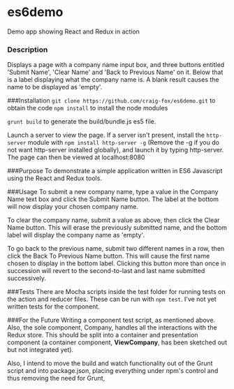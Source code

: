 # es6demo
Demo app showing React and Redux in action

### Description
Displays a page with a company name input box, and three buttons entitled
'Submit Name', 'Clear Name' and 'Back to Previous Name' on it. Below that is
a label displaying what the company name is. A blank result causes the name to be
displayed as 'empty'.

###Installation
`git clone https://github.com/craig-fox/es6demo.git` to obtain the code
`npm install` to install the node modules

`grunt build` to generate the build/bundle.js es5 file.

Launch a server to view the page. If a server isn't present, install the
`http-server` module with `npm install http-server -g` (Remove the -g if you do not want
http-server installed globally), and launch it by
typing http-server. The page can then be viewed at localhost:8080

###Purpose
To demonstrate a simple application written in ES6 Javascript using
the React and Redux tools.


###Usage
To submit a new company name, type a value in the Company Name text box
and click the Submit Name button. The label at the bottom will now display
your chosen company name.

To clear the company name, submit a value as above, then click the
Clear Name button. This will erase the previously submitted name, and the
bottom label will display the company name as 'empty'.

To go back to the previous name, submit two different names in a row, then click
the Back To Previous Name button. This will cause the first name
chosen to display in the bottom label. Clicking this button more than once
in succession will revert to the second-to-last and last name
submitted successively.

###Tests
There are Mocha scripts inside the test folder for running tests
on the action and reducer files. These can be run with `npm test`. I've
not yet written tests for the component.

###For the Future
Writing a component test script, as mentioned above. Also, the sole
component, Company, handles all the interactions with the Redux
store. This should be split into a container and presentation component
(a container component, **ViewCompany**, has been sketched out but not
integrated yet).

Also, I intend to move the build and watch functionality out of the Grunt script and
into package.json, placing everything under npm's control and
thus removing the need for Grunt,